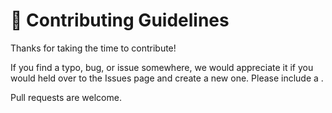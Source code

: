 # 👋 Contributing Guidelines

Thanks for taking the time to contribute!

If you find a typo, bug, or issue somewhere, we would appreciate it if you would held over to the Issues page and create a new one. Please include a .

Pull requests are welcome.

